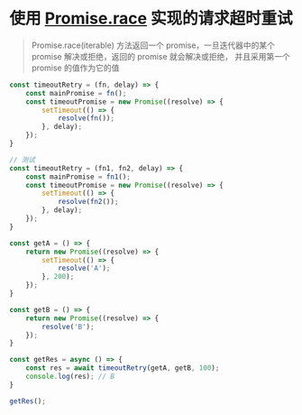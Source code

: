 # 使用 [Promise.race](https://developer.mozilla.org/zh-CN/docs/Web/JavaScript/Reference/Global_Objects/Promise/race) 实现的请求超时重试
> Promise.race(iterable) 方法返回一个 promise，一旦迭代器中的某个 promise 解决或拒绝，返回的 promise 就会解决或拒绝，
> 并且采用第一个 promise 的值作为它的值

```js
const timeoutRetry = (fn, delay) => {
    const mainPromise = fn();
    const timeoutPromise = new Promise((resolve) => {
        setTimeout(() => {
            resolve(fn());
        }, delay);
    });
}
```

```js
// 测试
const timeoutRetry = (fn1, fn2, delay) => {
    const mainPromise = fn1();
    const timeoutPromise = new Promise((resolve) => {
        setTimeout(() => {
            resolve(fn2());
        }, delay);
    });
}

const getA = () => {
    return new Promise((resolve) => {
        setTimeout(() => {
            resolve('A');
        }, 200);
    });
}

const getB = () => {
    return new Promise((resolve) => {
        resolve('B');
    });
}

const getRes = async () => {
    const res = await timeoutRetry(getA, getB, 100);
    console.log(res); // B
}

getRes();
```